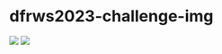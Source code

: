 # dfrws2023-challenge-img

![](figure1.png)
![](https://github.com/dndusdndus12/dfrws2023-challenge-img/edit/main/figure1.png)
